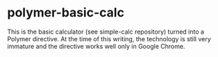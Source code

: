 # polymer-basic-calc
This is the basic calculator (see simple-calc repository) turned into a Polymer directive. At the time of this writing, the technology is still very immature and the directive works well only in Google Chrome.  
